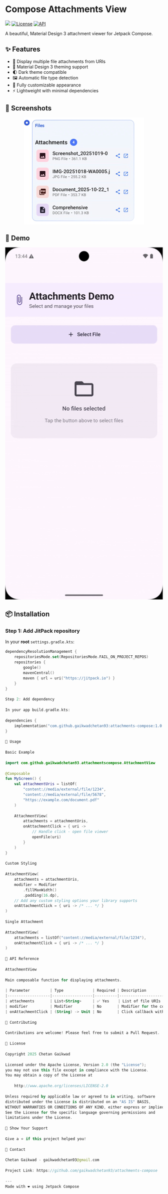 # Compose Attachments View

[![](https://jitpack.io/v/gaikwadchetan93/attachments-compose.svg)](https://jitpack.io/#gaikwadchetan93/attachments-compose)
[![License](https://img.shields.io/badge/License-Apache%202.0-blue.svg)](LICENSE)
[![API](https://img.shields.io/badge/API-21%2B-brightgreen.svg?style=flat)](https://android-arsenal.com/api?level=21)

A beautiful, Material Design 3 attachment viewer for Jetpack Compose.

## ✨ Features

- 📎 Display multiple file attachments from URIs
- 🎨 Material Design 3 theming support
- 🌓 Dark theme compatible
- 🖼️ Automatic file type detection
- 📱 Fully customizable appearance
- ⚡ Lightweight with minimal dependencies

## 📸 Screenshots

  <p align="center">
    <img src="screenshots/Screenshot_1.png" width="384" alt="Light Theme"/>
  </p>

## 📸 Demo

<p align="center">
  <img src="./screenshots/Demo.gif" alt="App demo" width="600"/>
</p>

## 📦 Installation

### Step 1: Add JitPack repository

In your **root** `settings.gradle.kts`:

  ```kotlin
  dependencyResolutionManagement {
      repositoriesMode.set(RepositoriesMode.FAIL_ON_PROJECT_REPOS)
      repositories {
          google()
          mavenCentral()
          maven { url = uri("https://jitpack.io") }
      }
  }

  Step 2: Add dependency

  In your app build.gradle.kts:

  dependencies {
      implementation("com.github.gaikwadchetan93:attachments-compose:1.0.0")
  }

  🚀 Usage

  Basic Example

  import com.github.gaikwadchetan93.attachmentscompose.AttachmentView

  @Composable
  fun MyScreen() {
      val attachmentUris = listOf(
          "content://media/external/file/1234",
          "content://media/external/file/5678",
          "https://example.com/document.pdf"
      )

      AttachmentView(
          attachments = attachmentUris,
          onAttachmentClick = { uri ->
              // Handle click - open file viewer
              openFile(uri)
          }
      )
  }

  Custom Styling

  AttachmentView(
      attachments = attachmentUris,
      modifier = Modifier
          .fillMaxWidth()
          .padding(16.dp),
      // Add any custom styling options your library supports
      onAttachmentClick = { uri -> /* ... */ }
  )

  Single Attachment

  AttachmentView(
      attachments = listOf("content://media/external/file/1234"),
      onAttachmentClick = { uri -> /* ... */ }
  )

  📖 API Reference

  AttachmentView

  Main composable function for displaying attachments.

  | Parameter         | Type             | Required | Description                  |
  |-------------------|------------------|----------|------------------------------|
  | attachments       | List<String>     | ✅ Yes    | List of file URIs to display |
  | modifier          | Modifier         | No       | Modifier for the composable  |
  | onAttachmentClick | (String) -> Unit | No       | Click callback with URI      |

  🤝 Contributing

  Contributions are welcome! Please feel free to submit a Pull Request.

  📄 License

  Copyright 2025 Chetan Gaikwad

  Licensed under the Apache License, Version 2.0 (the "License");
  you may not use this file except in compliance with the License.
  You may obtain a copy of the License at

      http://www.apache.org/licenses/LICENSE-2.0

  Unless required by applicable law or agreed to in writing, software
  distributed under the License is distributed on an "AS IS" BASIS,
  WITHOUT WARRANTIES OR CONDITIONS OF ANY KIND, either express or implied.
  See the License for the specific language governing permissions and
  limitations under the License.

  🌟 Show Your Support

  Give a ⭐️ if this project helped you!

  📧 Contact

  Chetan Gaikwad - gaikwadchetan93@gmail.com

  Project Link: https://github.com/gaikwadchetan93/attachments-compose

  ---
  Made with ❤️ using Jetpack Compose
